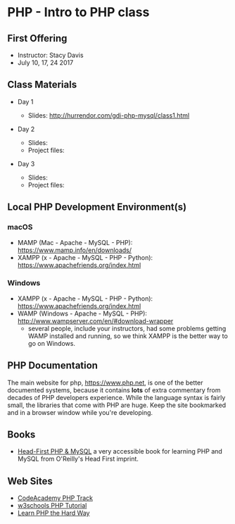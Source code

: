 # PHP - Intro to PHP class

## First Offering

* Instructor: Stacy Davis
* July 10, 17, 24 2017

## Class Materials

* Day 1
  * Slides: <http://hurrendor.com/gdi-php-mysql/class1.html>

* Day 2
  * Slides:
  * Project files:

* Day 3
  * Slides:
  * Project files:

## Local PHP Development Environment(s)

### macOS

* MAMP (Mac - Apache - MySQL - PHP): <https://www.mamp.info/en/downloads/>
* XAMPP (x - Apache - MySQL - PHP - Python): <https://www.apachefriends.org/index.html>

### Windows

* XAMPP (x - Apache - MySQL - PHP - Python): <https://www.apachefriends.org/index.html>
* WAMP (Windows - Apache - MySQL -
  PHP): <http://www.wampserver.com/en/#download-wrapper>
  * several people, include your instructors, had some problems
    getting WAMP installed and running, so we think XAMPP is the
    better way to go on Windows.

## PHP Documentation

The main website for php, <https://www.php.net>, is one of the better
documented systems, because it contains **lots** of extra commentary
from decades of PHP developers experience. While the language syntax
is fairly small, the libraries that come with PHP are huge. Keep the
site bookmarked and in a browser window while you're developing.

## Books

* [Head-First PHP & MySQL](http://shop.oreilly.com/product/9780596006303.do)
  a very accessible book for learning PHP and MySQL from O'Reilly's
  Head First imprint.

## Web Sites

* [CodeAcademy PHP Track](http://www.codecademy.com/tracks/php)
* [w3schools PHP Tutorial](https://www.w3schools.com/php/default.asp)
* [Learn PHP the Hard Way](https://phpthehardway.wordpress.com/)
